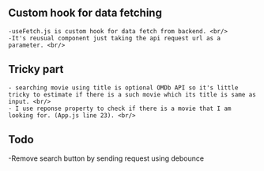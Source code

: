 


## Custom hook for data fetching
    -useFetch.js is custom hook for data fetch from backend. <br/>
    -It's reusual component just taking the api request url as a parameter. <br/>

## Tricky part
    - searching movie using title is optional OMDb API so it's little tricky to estimate if there is a such movie which its title is same as input. <br/>
    - I use reponse property to check if there is a movie that I am looking for. (App.js line 23). <br/>
## Todo
  -Remove search button by sending request  using debounce

